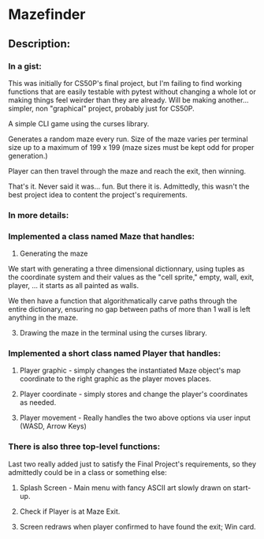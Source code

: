 # Mazefinder
## Description:
### In a gist:

This was initially for CS50P's final project, but I'm failing to find working functions that are easily testable with pytest without changing a whole lot or making things feel weirder than they are already. Will be making another... simpler, non "graphical" project, probably just for CS50P.

A simple CLI game using the curses library.

Generates a random maze every run. Size of the maze varies per terminal size up to a maximum of 199 x 199 (maze sizes must be kept odd for proper generation.)

Player can then travel through the maze and reach the exit, then winning.

That's it. Never said it was... fun. But there it is.
Admittedly, this wasn't the best project idea to content the project's requirements.

### In more details:

### Implemented a class named Maze that handles:
1. Generating the maze

We start with generating a three dimensional dictionnary, using tuples as the coordinate system and their values as the "cell sprite," empty, wall, exit, player, ... it starts as all painted as walls.

We then have a function that algorithmatically carve paths through the entire dictionary, ensuring no gap between paths of more than 1 wall is left anything in the maze.

3. Drawing the maze in the terminal using the curses library.

### Implemented a short class named Player that handles:
1. Player graphic - simply changes the instantiated Maze object's map coordinate to the right graphic as the player moves places.

2. Player coordinate - simply stores and change the player's coordinates as needed.

3. Player movement - Really handles the two above options via user input (WASD, Arrow Keys)

### There is also three top-level functions:
Last two really added just to satisfy the Final Project's requirements, so they admittedly could be in a class or something else:
1. Splash Screen - Main menu with fancy ASCII art slowly drawn on start-up.

2. Check if Player is at Maze Exit.

3. Screen redraws when player confirmed to have found the exit; Win card.
